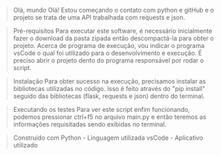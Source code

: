 > Olá, mundo
Olá! Estou começando o contato com python e gitHub e o projeto se trata de uma API trabalhada com requests e json.

> Pré-requisitos
Para executar este software, é necessário inicialmente fazer o download da pasta zipada então descompactá-la para obter o projeto. Acerca de programa de execução,
vou indicar o programa vsCode o qual foi utilizado para o desenvolvimento e execução. É preciso abrir o projeto dento do programa responsável por rodar o script.

> Instalação
Para obter sucesso na execução, precisamos instalar as bibliotecas utilizadas no código. Isso é feito através do "pip install" seguido das bibliotecas (flask, requests e json)
dentro do terminal.

> Executando os testes
Para ver este script enfim funcionando, podemos pressionar ctrl+f5 no arquivo main.py e então teremos as informações requisitadas sendo exibidas no terminal.

> Construído com
Python - Linguagem utilizada
vsCode - Aplicativo utilizado

